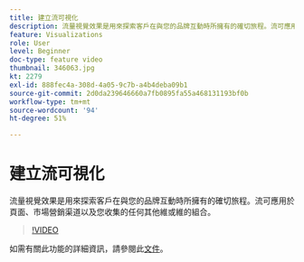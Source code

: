 ```yaml
---
title: 建立流可視化
description: 流量視覺效果是用來探索客戶在與您的品牌互動時所擁有的確切旅程。流可應用於頁面、市場營銷渠道以及您收集的任何其他維或維的組合。
feature: Visualizations
role: User
level: Beginner
doc-type: feature video
thumbnail: 346063.jpg
kt: 2279
exl-id: 888fec4a-308d-4a05-9c7b-a4b4deba09b1
source-git-commit: 2d0da239646660a7fb0895fa55a468131193bf0b
workflow-type: tm+mt
source-wordcount: '94'
ht-degree: 51%

---
```


# 建立流可視化

流量視覺效果是用來探索客戶在與您的品牌互動時所擁有的確切旅程。流可應用於頁面、市場營銷渠道以及您收集的任何其他維或維的組合。

>[!VIDEO](https://video.tv.adobe.com/v/346063/?quality=12&learn=on)

如需有關此功能的詳細資訊，請參閱此[文件](https://experienceleague.adobe.com/docs/analytics/analyze/analysis-workspace/visualizations/flow/flow.html?lang=zh-Hant)。